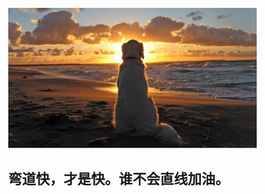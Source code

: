 

![图片](./images/bg.jpg)
# 弯道快，才是快。谁不会直线加油。


<!-- ---
# https://vitepress.dev/reference/default-theme-home-page
layout: home

# hero:
#   name: "Blog"
#   text: "My Blog"
#   tagline: 弯道快，才是快。谁不会直线加油。
#   actions:
#     - theme: brand
#       text: Markdown Examples
#       link: /markdown-examples
#     - theme: alt
#       text: API Examples
#       link: /api-examples
#     - theme: alt
#       text: Color
#       link: /color/index

# features:
#   - title: Feature A
#     details: Lorem ipsum dolor sit amet, consectetur adipiscing elit
#   - title: Feature B
#     details: Lorem ipsum dolor sit amet, consectetur adipiscing elit
#   - title: Feature C
#     details: Lorem ipsum dolor sit amet, consectetur adipiscing elit
#   - title: Feature D
#     details: Lorem ipsum dolor sit amet, consectetur adipiscing elit
#   - title: Feature E
#     details: Lorem ipsum dolor sit amet, consectetur adipiscing elit
#   - title: Feature F
#     details: Lorem ipsum dolor sit amet, consectetur adipiscing elit
--- -->




